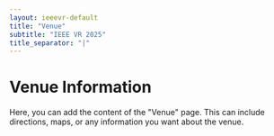 ```yaml
---
layout: ieeevr-default
title: "Venue"
subtitle: "IEEE VR 2025"
title_separator: "|"
---
```


# Venue Information

Here, you can add the content of the "Venue" page. This can include directions, maps, or any information you want about the venue.
